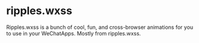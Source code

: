 # ripples.wxss
Ripples.wxss is a bunch of cool, fun, and cross-browser animations for you to use in your WeChatApps. Mostly from ripples.wxss.
